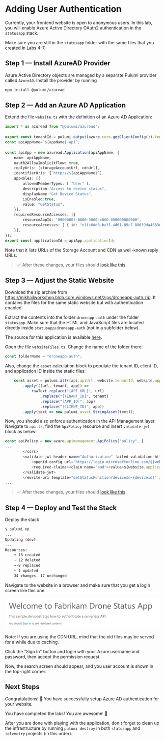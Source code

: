# Adding User Authentication

Currently, your frontend website is open to anonymous users. In this lab, you will enable Azure Active Directory OAuth2 authentication in the `statusapp` stack.

Make sure you are still in the `statusapp` folder with the same files that you created in Labs 4-7.

## Step 1 &mdash; Install AzureAD Provider

Azure Active Directory objects are managed by a separate Pulumi provider called `AzureAD`. Install the provider by running

```bash
npm install @pulumi/azuread
```

## Step 2 &mdash; Add an Azure AD Application

Extend the file `website.ts` with the definition of an Azure AD Application:

```ts
import * as azuread from "@pulumi/azuread";

export const tenantId = pulumi.output(azure.core.getClientConfig()).tenantId;
const apiAppName=`${appName}-api`;

const apiApp = new azuread.Application(apiAppName, {
    name: apiAppName,
    oauth2AllowImplicitFlow: true,
    replyUrls: [storageAccountUrl, cdnUrl],
    identifierUris: [`http://${apiAppName}`],
    appRoles: [{  
        allowedMemberTypes: [ "User" ], 
        description:"Access to device status", 
        displayName:"Get Device Status", 
        isEnabled:true,
        value: "GetStatus",
    }],
    requiredResourceAccesses: [{
        resourceAppId: "00000003-0000-0000-c000-000000000000",
        resourceAccesses: [ { id: "e1fe6dd8-ba31-4d61-89e7-88639da4683d", type: "Scope" } ],
    }],
});
export const applicationId = apiApp.applicationId;
```

Note that it lists URLs of the Storage Account and CDN as well-known reply URLs.

> :white_check_mark: After these changes, your files should [look like this](./code/step2).

## Step 3 &mdash; Adjust the Static Website

Download the zip archive from https://mikhailworkshop.blob.core.windows.net/zips/droneapp-auth.zip. It contains the files for the same static website but with authentication enabled.

Extract the contents into the folder `droneapp-auth` under the folder `statusapp`. Make sure that the HTML and JavaScript files are located directly inside `statusapp/droneapp-auth` (not in a subfolder below).

The source for this application is available [here](https://github.com/mikhailshilkov/azure-serverveless-workshop/tree/master/website/auth).

Open the file `websiteFiles.ts`. Change the name of the folder there:

```ts
const folderName = "droneapp-auth";
```

Also, change the `asset` calculation block to populate the tenant ID, client ID, and application ID inside the static files:

```ts
    const asset = pulumi.all([api.apiUrl, website.tenantId, website.applicationId])
        .apply(([url, tenant, app]) => 
            rawText.replace("[API_URL]", url)
                .replace("[TENANT_ID]", tenant)
                .replace("[APP_ID]", app)
                .replace("[CLIENT_ID]", app))
        .apply(text => new pulumi.asset.StringAsset(text));
```

Now, you should also enforce authentication in the API Management layer. Navigate to `api.ts`, find the `ApiPolicy` resource and insert `validate-jwt` block as below:

```ts
const apiPolicy = new azure.apimanagement.ApiPolicy("policy", {
...
        </cors>
        <validate-jwt header-name="Authorization" failed-validation-httpcode="401" failed-validation-error-message="Unauthorized. Access token is missing or invalid.">
            <openid-config url="https://login.microsoftonline.com/${website.tenantId}/.well-known/openid-configuration" />
            <required-claims><claim name="aud"><value>${website.applicationId}</value></claim></required-claims>
        </validate-jwt>
        <rewrite-uri template="GetStatusFunction?deviceId={deviceid}" />
...
```

> :white_check_mark: After these changes, your files should [look like this](./code/step3).

## Step 4 &mdash; Deploy and Test the Stack

Deploy the stack

```bash
$ pulumi up
...
Updating (dev):
...
Resources:
    + 13 created
    - 12 deleted
    +-8 replaced
    ~ 1 updated
    34 changes. 17 unchanged
```

Navigate to the website in a browser and make sure that you get a login screen like this one:

![Sign In](./img/auth.png)

Note: if you are using the CDN URL, mind that the old files may be served for a while due to caching.

Click the "Sign In" button and login with your Azure username and password, then accept the permission request.

Now, the search screen should appear, and you user account is shown in the top-right corner.

## Next Steps

Congratulations! :tada: You have successfully setup Azure AD authentication for your website.

You have completed the labs! You are awesome! :tada:

After you are done with playing with the application, don't forget to clean up the infrastructure by running `pulumi destroy` in both `statusapp` and `telemetry` projects (in this order).
